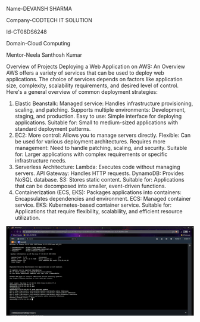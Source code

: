 Name-DEVANSH SHARMA

Company-CODTECH IT SOLUTION

Id-CT08DS6248

Domain-Cloud Computing

Mentor-Neela Santhosh Kumar

Overview of Projects 
Deploying a Web Application on AWS: An Overview
AWS offers a variety of services that can be used to deploy web applications. The choice of services depends on factors like application size, complexity, scalability requirements, and desired level of control. Here's a general overview of common deployment strategies:

1. Elastic Beanstalk:
Managed service: Handles infrastructure provisioning, scaling, and patching.
Supports multiple environments: Development, staging, and production.
Easy to use: Simple interface for deploying applications.
Suitable for: Small to medium-sized applications with standard deployment patterns.
2. EC2:
More control: Allows you to manage servers directly.
Flexible: Can be used for various deployment architectures.
Requires more management: Need to handle patching, scaling, and security.
Suitable for: Larger applications with complex requirements or specific infrastructure needs.
3. Serverless Architecture:
Lambda: Executes code without managing servers.
API Gateway: Handles HTTP requests.
DynamoDB: Provides NoSQL database.
S3: Stores static content.
Suitable for: Applications that can be decomposed into smaller, event-driven functions.
4. Containerization (ECS, EKS):
Packages applications into containers: Encapsulates dependencies and environment.
ECS: Managed container service.
EKS: Kubernetes-based container service.
Suitable for: Applications that require flexibility, scalability, and efficient resource utilization.

 ![image alt]( https://github.com/Devansh2647/CODTECH_TASK1/blob/7fafaed4fa4861eee5a89aecdbac3227e4095e51/2024-08-27.png)   
